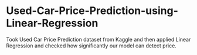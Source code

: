 # Used-Car-Price-Prediction-using-Linear-Regression
Took Used Car Price Prediction dataset from Kaggle and then applied Linear Regression and checked how significantly our model can detect price.

